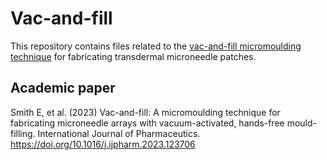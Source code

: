 # Vac-and-fill

This repository contains files related to the [vac-and-fill micromoulding technique](https://doi.org/10.1016/j.ijpharm.2023.123706) for fabricating transdermal microneedle patches.

## Academic paper

Smith E, et al. (2023) Vac-and-fill: A micromoulding technique for fabricating microneedle arrays with vacuum-activated, hands-free mould-filling. International Journal of Pharmaceutics. https://doi.org/10.1016/j.ijpharm.2023.123706

